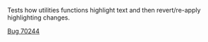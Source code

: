 Tests how utilities functions highlight text and then revert/re-apply highlighting changes.

[Bug 70244](https://bugs.webkit.org/show_bug.cgi?id=70244)
